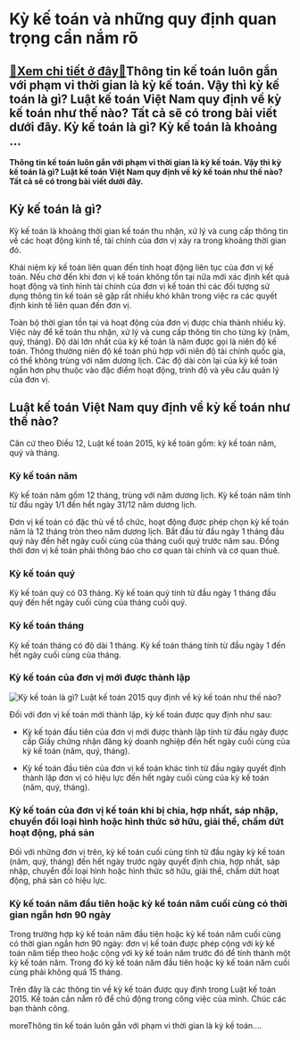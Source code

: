 Kỳ kế toán và những quy định quan trọng cần nắm rõ
==================================================

[:gift:Xem chi tiết ở đây:gift:](https://hddtvn.com/ky-ke-toan-va-nhung-quy-dinh-quan-trong-can-nam-ro/)Thông tin kế toán luôn gắn với phạm vi thời gian là kỳ kế toán. Vậy thì kỳ kế toán là gì? Luật kế toán Việt Nam quy định về kỳ kế toán như thế nào? Tất cả sẽ có trong bài viết dưới đây. Kỳ kế toán là gì? Kỳ kế toán là khoảng …
----------------------------------------------------------------------------------------------------------------------------------------------------------------------------------------------------------------------------------

**Thông tin kế toán luôn gắn với phạm vi thời gian là kỳ kế toán. Vậy thì kỳ kế toán là gì? Luật kế toán Việt Nam quy định về kỳ kế toán như thế nào? Tất cả sẽ có trong bài viết dưới đây.**



Kỳ kế toán là gì?
-----------------


Kỳ kế toán là khoảng thời gian kế toán thu nhận, xử lý và cung cấp thông tin về các hoạt động kinh tế, tài chính của đơn vị xảy ra trong khoảng thời gian đó.


Khái niệm kỳ kế toán liên quan đến tính hoạt động liên tục của đơn vị kế toán. Nếu chờ đến khi đơn vị kế toán không tồn tại nữa mới xác định kết quả hoạt động và tình hình tài chính của đơn vị kế toán thì các đối tượng sử dụng thông tin kế toán sẽ gặp rất nhiều khó khăn trong việc ra các quyết định kinh tế liên quan đến đơn vị.


Toàn bộ thời gian tồn tại và hoạt động của đơn vị được chia thành nhiều kỳ. Việc này để kế toán thu nhận, xử lý và cung cấp thông tin cho từng kỳ (năm, quý, tháng). Độ dài lớn nhất của kỳ kế toán là năm được gọi là niên độ kế toán. Thông thường niên độ kế toán phù hợp với niên độ tài chính quốc gia, có thể không trùng với năm dương lịch. Các độ dài còn lại của kỳ kế toán ngắn hơn phụ thuộc vào đặc điểm hoạt động, trình độ và yêu cầu quản lý của đơn vị.


Luật kế toán Việt Nam quy định về kỳ kế toán như thế nào?
---------------------------------------------------------


Căn cứ theo Điều 12, Luật kế toán 2015, kỳ kế toán gồm: kỳ kế toán năm, quý và tháng.


### Kỳ kế toán năm


Kỳ kế toán năm gồm 12 tháng, trùng với năm dương lịch. Kỳ kế toán năm tính từ đầu ngày 1/1 đến hết ngày 31/12 năm dương lịch.


Đơn vị kế toán có đặc thù về tổ chức, hoạt động được phép chọn kỳ kế toán năm là 12 tháng tròn theo năm dương lịch. Bắt đầu từ đầu ngày 1 tháng đầu quý này đến hết ngày cuối cùng của tháng cuối quý trước năm sau. Đồng thời đơn vị kế toán phải thông báo cho cơ quan tài chính và cơ quan thuế.


### Kỳ kế toán quý


Kỳ kế toán quý có 03 tháng. Kỳ kế toán quý tính từ đầu ngày 1 tháng đầu quý đến hết ngày cuối cùng của tháng cuối quý.


### Kỳ kế toán tháng


Kỳ kế toán tháng có độ dài 1 tháng. Kỳ kế toán tháng tính từ đầu ngày 1 đến hết ngày cuối cùng của tháng.


### Kỳ kế toán của đơn vị mới được thành lập


![Kỳ kế toán là gì? Luật kế toán 2015 quy định về kỳ kế toán như thế nào?](https://hddtvn.com/wp-content/uploads/2021/01/start-a-business.png "Kỳ kế toán là gì? Luật kế toán 2015 quy định về kỳ kế toán như thế nào?")


Đối với đơn vị kế toán mới thành lập, kỳ kế toán được quy định như sau:




* Kỳ kế toán đầu tiên của đơn vị mới được thành lập tính từ đầu ngày được cấp Giấy chứng nhận đăng ký doanh nghiệp đến hết ngày cuối cùng của kỳ kế toán (năm, quý, tháng).

* Kỳ kế toán đầu tiên của đơn vị kế toán khác tính từ đầu ngày quyết định thành lập đơn vị có hiệu lực đến hết ngày cuối cùng của kỳ kế toán (năm, quý, tháng).



### Kỳ kế toán của đơn vị kế toán khi bị chia, hợp nhất, sáp nhập, chuyển đổi loại hình hoặc hình thức sở hữu, giải thể, chấm dứt hoạt động, phá sản


Đối với những đơn vị trên, kỳ kế toán cuối cùng tính từ đầu ngày kỳ kế toán (năm, quý, tháng) đến hết ngày trước ngày quyết định chia, hợp nhất, sáp nhập, chuyển đổi loại hình hoặc hình thức sở hữu, giải thể, chấm dứt hoạt động, phá sản có hiệu lực.


### Kỳ kế toán năm đầu tiên hoặc kỳ kế toán năm cuối cùng có thời gian ngắn hơn 90 ngày


Trong trường hợp kỳ kế toán năm đầu tiên hoặc kỳ kế toán năm cuối cùng có thời gian ngắn hơn 90 ngày: đơn vị kế toán được phép cộng với kỳ kế toán năm tiếp theo hoặc cộng với kỳ kế toán năm trước đó để tính thành một kỳ kế toán năm. Trong đó kỳ kế toán năm đầu tiên hoặc kỳ kế toán năm cuối cùng phải không quá 15 tháng.


Trên đây là các thông tin về kỳ kế toán được quy định trong Luật kế toán 2015. Kế toán cần nắm rõ để chủ động trong công việc của mình. Chúc các bạn thành công.


moreThông tin kế toán luôn gắn với phạm vi thời gian là kỳ kế toán….



